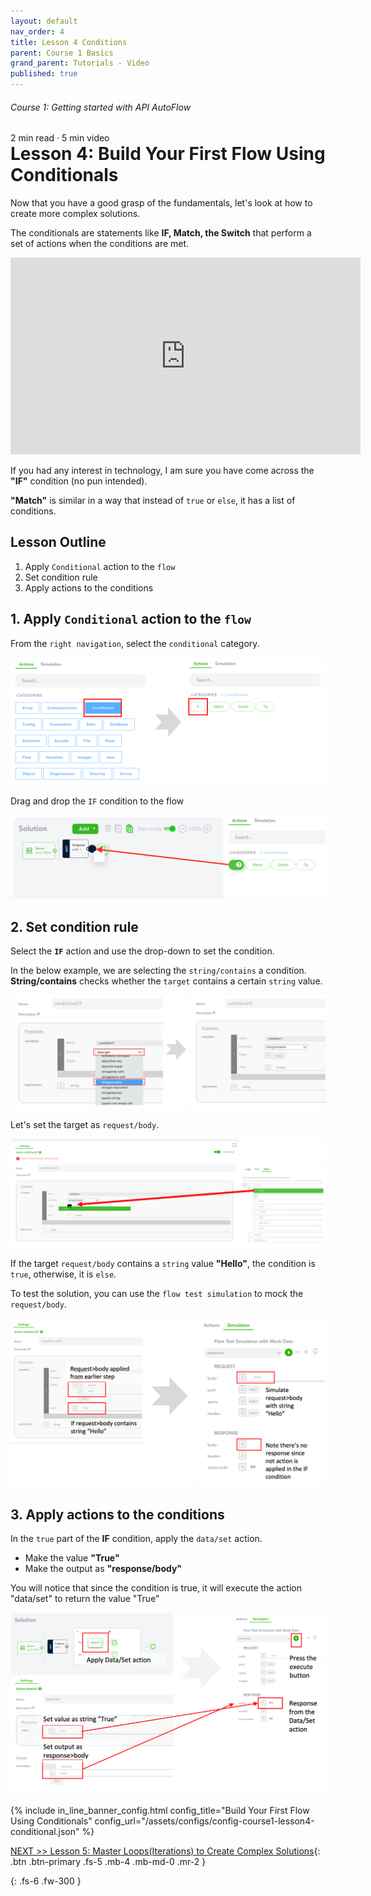 ```yaml
---
layout: default
nav_order: 4
title: Lesson 4 Conditions
parent: Course 1 Basics
grand_parent: Tutorials - Video
published: true
---
```

<h6>Course 1: Getting started with API AutoFlow</h6>
2 min read · 5 min video
<h1 style="margin-top:0">Lesson 4: Build Your First Flow Using Conditionals</h1>

Now that you have a good grasp of the fundamentals, let's look at how to create more complex solutions.

The conditionals are statements like **IF, Match, the Switch** that perform a set of actions when the conditions are met.

<iframe width="560" height="315" src="https://www.youtube.com/embed/6cgOFMzWhfk" title="YouTube video player" frameborder="0" allow="accelerometer; autoplay; clipboard-write; encrypted-media; gyroscope; picture-in-picture" allowfullscreen></iframe>

If you had any interest in technology, I am sure you have come across the **"IF"** condition (no pun intended).

**"Match"** is similar in a way that instead of `true` or `else`, it has a list of conditions.

## Lesson Outline

1. Apply `Conditional` action to the `flow`
2. Set condition rule
3. Apply actions to the conditions

## 1\. Apply `Conditional` action to the `flow`

From the `right navigation`, select the `conditional` category. 

![Action Conditional Select](/assets/images/action-if-condition-select.png)

Drag and drop the `IF` condition to the flow

![Action Conditional Select](/assets/images/action-if-condition-select-0.png)

## 2\. Set condition rule

Select the **`IF`** action and use the drop-down to set the condition.

In the below example, we are selecting the `string/contains` a condition. **String/contains** checks whether the `target` contains a certain `string` value.

![Action Conditional Select](/assets/images/action-if-condition-select-1.png)

Let's set the target as `request/body`.

![Action Conditional Select](/assets/images/action-if-condition-select-2.png)

If the target `request/body` contains a `string` value **"Hello"**, the condition is `true`, otherwise, it is `else`.

To test the solution, you can use the `flow test simulation` to mock the `request/body`.

![Action Conditional Select](/assets/images/action-if-condition-select-3.png)

## 3\. Apply actions to the conditions

In the `true` part of the **IF** condition, apply the `data/set` action.

* Make the value **"True"**
* Make the output as **"response/body"**

You will notice that since the condition is true, it will execute the action "data/set" to return the value "True"

![Action Conditional Select](/assets/images/action-if-condition-select-4.png)

{% include in_line_banner_config.html config_title="Build Your First Flow Using Conditionals" config_url="/assets/configs/config-course1-lesson4-conditional.json" %}

[NEXT >> Lesson 5: Master Loops(Iterations) to Create Complex Solutions](/docs/tutorial-video/course-1-basics/lesson-5-iterations/){: .btn .btn-primary .fs-5 .mb-4 .mb-md-0 .mr-2 }


{: .fs-6 .fw-300 }